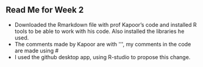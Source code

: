 ## Read Me for Week 2
- Downloaded the Rmarkdown file with prof Kapoor’s code and installed  R tools to be able to work with his code. Also installed the libraries he used.
- The comments made by Kapoor are with ''', my comments in the code are made using #
- I used the github desktop app, using R-studio to propose this change.

